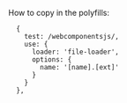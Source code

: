 How to copy in the polyfills:

      {
        test: /webcomponentsjs/,
        use: {
          loader: 'file-loader',
          options: {
            name: '[name].[ext]'
          }
        }
      },

